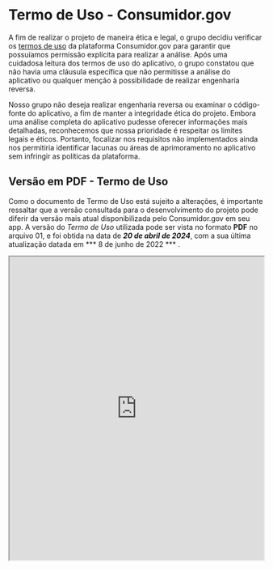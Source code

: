 # Termo de Uso - Consumidor.gov

A fim de realizar o projeto de maneira ética e legal, o grupo decidiu verificar os [termos de uso](https://www.consumidor.gov.br/pages/conteudo/publico/7) da plataforma Consumidor.gov para garantir que possuíamos permissão explícita para realizar a análise. Após uma cuidadosa leitura dos termos de uso do aplicativo, o grupo constatou que não havia uma cláusula específica que não permitisse a análise do aplicativo ou qualquer menção à possibilidade de realizar engenharia reversa.

Nosso grupo não deseja realizar engenharia reversa ou examinar o código-fonte do aplicativo, a fim de manter a integridade ética do projeto. Embora uma análise completa do aplicativo pudesse oferecer informações mais detalhadas, reconhecemos que nossa prioridade é respeitar os limites legais e éticos. Portanto, focalizar nos requisitos não implementados ainda nos permitiria identificar lacunas ou áreas de aprimoramento no aplicativo sem infringir as políticas da plataforma.


## Versão em PDF - Termo de Uso 

Como o documento de Termo de Uso está sujeito a alterações, é importante ressaltar que a versão consultada para o desenvolvimento do projeto pode diferir da versão mais atual disponibilizada pelo Consumidor.gov em seu app. A versão do *Termo de Uso* utilizada pode ser vista no formato **PDF** no arquivo 01, e foi obtida na data de ***20 de abril de 2024***, com a sua última atualização datada em *** 8 de junho de 2022 *** .

<iframe width="100%" height="600" src="https://github.com/Requisitos-de-Software/2024.1-Consumidor.gov/blob/main/assets/termo.pdf?raw=true"/>

###### Arquivo 01 - Termo de Uso. Fonte: Consumidor. Disponível em: <https://www.consumidor.gov.br/pages/conteudo/publico/7> . Acesso em: 22 abr. 2024..
## Referências Bibliográficas





## Histórico de Versão
| Versão | Data de execução | Data de revisão |  Descrição            | Autor(es)         | Revisor(es)  |
| :------: | :----------: | :--------: | :--------------------: | :-------------: | :----------: |
| `1.0`  | 02/04/2024 | 02/04/2024 | Criação do documento | Guilherme, Henrique, Igor, Júlio, Matheus, Rodrigo | Guilherme, Henrique, Igor, Júlio, Matheus, Rodrigo |
| `1.1`  | 02/04/2024 | 22/04/2024 | Criação do documento | [Guilherme Meister](https://github.com/gmeister18) | [Júlio Cesar](https://github.com/Julio1099) |

<div align="center">
<figcaption align="left">Tabela 1: Histórico de versões(Fonte: Autoria própria)</figcaption>
</div>
<br/>